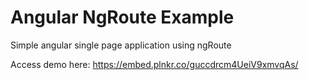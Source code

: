 # Angular NgRoute Example
Simple angular single page application using ngRoute

Access demo here: https://embed.plnkr.co/guccdrcm4UeiV9xmvqAs/
